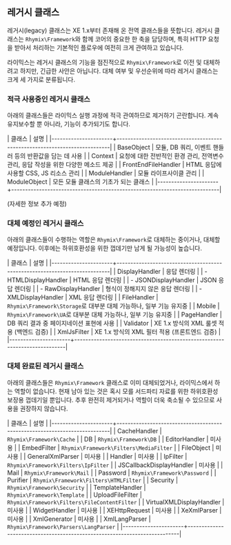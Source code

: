 
레거시 클래스
--------------

레거시(legacy) 클래스는 XE 1.x부터 존재해 온 전역 클래스들을 뜻합니다.
레거시 클래스는 `Rhymix\Framework`와 함께 코어의 중요한 한 축을 담당하며,
특히 HTTP 요청을 받아서 처리하는 기본적인 플로우에 여전히 크게 관여하고 있습니다.

라이믹스는 레거시 클래스의 기능을 점진적으로 `Rhymix\Framework`로 이전 및 대체하려고 하지만, 긴급한 사안은 아닙니다.
대체 여부 및 우선순위에 따라 레거시 클래스는 크게 세 가지로 분류됩니다.

### 적극 사용중인 레거시 클래스

아래의 클래스들은 라이믹스 실행 과정에 적극 관여하므로 제거하기 곤란합니다.
계속 유지보수할 뿐 아니라, 기능이 추가되기도 합니다.

| 클래스                | 설명                                                                       |
|----------------------+---------------------------------------------------------------------------|
| BaseObject           | 모듈, DB 쿼리, 이벤트 핸들러 등의 반환값을 담는 데 사용                            |
| Context              | 요청에 대한 전반적인 환경 관리, 전역변수 관리, 응답 작성을 위한 다양한 메소드 제공       |
| FrontEndFileHandler  | HTML 응답에 사용할 CSS, JS 리소스 관리                                        |
| ModuleHandler        | 모듈 라이프사이클 관리                                                        |
| ModuleObject         | 모든 모듈 클래스의 기초가 되는 클래스                                            |
|----------------------+---------------------------------------------------------------------------|

(자세한 정보 추가 예정)

### 대체 예정인 레거시 클래스

아래의 클래스들이 수행하는 역할은 `Rhymix\Framework`로 대체하는 중이거나, 대체할 예정입니다.
이후에는 하위호환성을 위한 껍데기만 남게 될 가능성이 높습니다.

| 클래스                | 설명                                                                       |
|----------------------+---------------------------------------------------------------------------|
| DisplayHandler       | 응답 렌더링                                                                 |
| - HTMLDisplayHandler | HTML 응답 렌더링                                                            |
| - JSONDisplayHandler | JSON 응답 렌더링                                                            |
| - RawDisplayHandler  | 형식이 정해지지 않은 응답 렌더링                                                |
| - XMLDisplayHandler  | XML 응답 렌더링                                                             |
| FileHandler          | `Rhymix\Framework\Storage`로 대부분 대체 가능하나, 일부 기능 유지중              |
| Mobile               | `Rhymix\Framework\UA`로 대부분 대체 가능하나, 일부 기능 유지중                   |
| PageHandler          | DB 쿼리 결과 중 페이지네이션 표현에 사용                                         |
| Validator            | XE 1.x 방식의 XML 룰셋 적용 (백엔드 검증)                                      |
| XmlJsFilter          | XE 1.x 방식의 XML 필터 적용 (프론트엔드 검증)                                   |
|----------------------+---------------------------------------------------------------------------|

### 대체 완료된 레거시 클래스

아래의 클래스들은 `Rhymix\Framework` 클래스로 이미 대체되었거나, 라이믹스에서 하는 역할이 없습니다.
현재 남아 있는 것은 혹시 모를 서드파티 자료를 위한 하위호환성 보장용 껍데기일 뿐입니다.
추후 완전히 제거되거나 역할이 더욱 축소될 수 있으므로 사용을 권장하지 않습니다.

| 클래스                | 설명                                                                       |
|----------------------+---------------------------------------------------------------------------|
| CacheHandler         | `Rhymix\Framework\Cache`                                                  |
| DB                   | `Rhymix\Framework\DB`                                                     |
| EditorHandler        | 미사용                                                                     |
| EmbedFilter          | `Rhymix\Framework\Filters\MediaFilter`                                    |
| FileObject           | 미사용                                                                     |
| GeneralXmlParser     | 미사용                                                                     |
| Handler              | 미사용                                                                     |
| IpFilter             | `Rhymix\Framework\Filters\IpFilter`                                       |
| JSCallbackDisplayHandler | 미사용                                                                 |
| Mail                 | `Rhymix\Framework\Mail`                                                   |
| Password             | `Rhymix\Framework\Password`                                               |
| Purifier             | `Rhymix\Framework\Filters\HTMLFilter`                                     |
| Security             | `Rhymix\Framework\Security`                                               |
| TemplateHandler      | `Rhymix\Framework\Template`                                               |
| UploadFileFilter     | `Rhymix\Framework\Filters\FileContentFilter`                              |
| VirtualXMLDisplayHandler | 미사용                                                                 |
| WidgetHandler        | 미사용                                                                     |
| XEHttpRequest        | 미사용                                                                     |
| XeXmlParser          | 미사용                                                                     |
| XmlGenerator         | 미사용                                                                     |
| XmlLangParser        | `Rhymix\Framework\Parsers\LangParser`                                     |
|----------------------+---------------------------------------------------------------------------|
